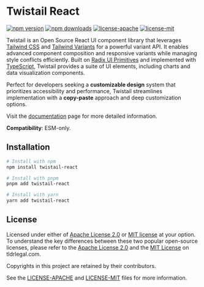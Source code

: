 # Twistail React

[![npm version](https://img.shields.io/npm/v/twistail-react)](https://www.npmjs.com/package/twistail-react)
[![npm downloads](https://img.shields.io/npm/dm/twistail-react)](https://www.npmjs.com/package/twistail-react)
[![license-apache](https://img.shields.io/badge/License-Apache_2.0-blue.svg)][license-apache]
[![license-mit](https://img.shields.io/badge/License-MIT-blue.svg)][license-mit]

Twistail is an Open Source React UI component library that leverages [Tailwind CSS][tailwindcss]
and [Tailwind Variants][tailwind-variants] for a powerful variant API. It enables advanced
component composition and responsive variants while managing style conflicts efficiently.
Built on [Radix UI Primitives][radix-ui] and implemented with [TypeScript][typescript],
Twistail provides a suite of UI elements, including charts and data visualization components.

Perfect for developers seeking a **customizable design** system that prioritizes accessibility
and performance, Twistail streamlines implementation with a **copy-paste** approach and
deep customization options.

Visit the [documentation][twistail-docs] page for more detailed information.

**Compatibility**: ESM-only.

## Installation

```sh
# Install with npm
npm install twistail-react

# Install with pnpm
pnpm add twistail-react

# Install with yarn
yarn add twistail-react
```

## License

Licensed under either of [Apache License 2.0][license-apache] or [MIT license][license-mit] at your option.
To understand the key differences between these two popular open-source licenses, please refer to the
[Apache License 2.0][tldr-apache] and the [MIT License][tldr-mit] on tldrlegal.com.

Copyrights in this project are retained by their contributors.

See the [LICENSE-APACHE][license-apache] and [LICENSE-MIT][license-mit] files for more information.

[contributors]: https://github.com/riipandi/twistail/network/dependencies
[license-apache]: https://github.com/riipandi/twistail/blob/main/LICENSE-APACHE
[license-mit]: https://github.com/riipandi/twistail/blob/main/LICENSE-MIT
[radix-ui]: https://www.radix-ui.com/primitives
[tailwind-variants]: https://www.tailwind-variants.org
[tailwindcss]: https://tailwindcss.com
[tldr-apache]: https://www.tldrlegal.com/license/apache-license-2-0-apache-2-0
[tldr-mit]: https://www.tldrlegal.com/license/mit-license
[twistail-docs]: https://twistail.com/docs
[typescript]: https://www.typescriptlang.org
